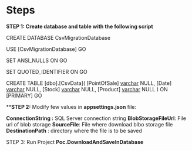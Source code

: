 # Steps 

**STEP 1: Create database and table with the following script**

CREATE DATABASE CsvMigrationDatabase

USE [CsvMigrationDatabase]
GO

SET ANSI_NULLS ON
GO

SET QUOTED_IDENTIFIER ON
GO

CREATE TABLE [dbo].[CsvData](
	[PointOfSale] [varchar](150) NULL,
	[Date] [varchar](150) NULL,
	[Stock] [varchar](500) NULL,
	[Product] [varchar](500) NULL
) ON [PRIMARY]
GO

****STEP 2:** Modify few values in **appsettings.json** file:

**ConnectionString :** SQL Server connection string
**BlobStorageFileUrl**: File url of blob storage
**SourceFile**: File where download blbo storage file
**DestinationPath** : directory where the file is to be saved

STEP 3: Run Project **Poc.DownloadAndSaveInDatabase**